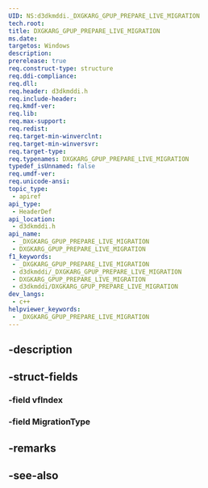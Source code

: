 ```yaml
---
UID: NS:d3dkmddi._DXGKARG_GPUP_PREPARE_LIVE_MIGRATION
tech.root: 
title: DXGKARG_GPUP_PREPARE_LIVE_MIGRATION
ms.date: 
targetos: Windows
description: 
prerelease: true
req.construct-type: structure
req.ddi-compliance: 
req.dll: 
req.header: d3dkmddi.h
req.include-header: 
req.kmdf-ver: 
req.lib: 
req.max-support: 
req.redist: 
req.target-min-winverclnt: 
req.target-min-winversvr: 
req.target-type: 
req.typenames: DXGKARG_GPUP_PREPARE_LIVE_MIGRATION
typedef_isUnnamed: false
req.umdf-ver: 
req.unicode-ansi: 
topic_type:
 - apiref
api_type:
 - HeaderDef
api_location:
 - d3dkmddi.h
api_name:
 - _DXGKARG_GPUP_PREPARE_LIVE_MIGRATION
 - DXGKARG_GPUP_PREPARE_LIVE_MIGRATION
f1_keywords:
 - _DXGKARG_GPUP_PREPARE_LIVE_MIGRATION
 - d3dkmddi/_DXGKARG_GPUP_PREPARE_LIVE_MIGRATION
 - DXGKARG_GPUP_PREPARE_LIVE_MIGRATION
 - d3dkmddi/DXGKARG_GPUP_PREPARE_LIVE_MIGRATION
dev_langs:
 - c++
helpviewer_keywords:
 - _DXGKARG_GPUP_PREPARE_LIVE_MIGRATION
---
```


## -description

## -struct-fields

### -field vfIndex

### -field MigrationType

## -remarks

## -see-also

